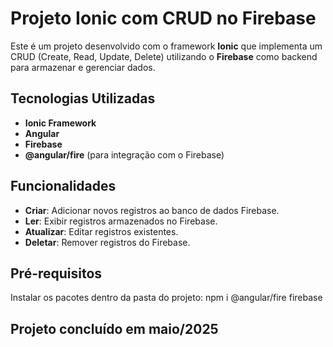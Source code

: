 # Projeto Ionic com CRUD no Firebase

Este é um projeto desenvolvido com o framework **Ionic** que implementa um CRUD (Create, Read, Update, Delete) utilizando o **Firebase** como backend para armazenar e gerenciar dados.

## Tecnologias Utilizadas

- **Ionic Framework**
- **Angular**
- **Firebase**
- **@angular/fire** (para integração com o Firebase)

## Funcionalidades

- **Criar**: Adicionar novos registros ao banco de dados Firebase.
- **Ler**: Exibir registros armazenados no Firebase.
- **Atualizar**: Editar registros existentes.
- **Deletar**: Remover registros do Firebase.

## Pré-requisitos

Instalar os pacotes dentro da pasta do projeto:
npm i @angular/fire firebase

## Projeto concluído em maio/2025
